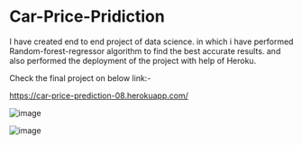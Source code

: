 # Car-Price-Pridiction
I have created end to end project of data science. in which i have performed Random-forest-regressor algorithm to find the best accurate results. and also performed the deployment of the project with help of Heroku.

Check the final project on below link:- 

https://car-price-prediction-08.herokuapp.com/


![image](https://user-images.githubusercontent.com/38045608/108623914-9c707000-7467-11eb-99a4-a4036d1f844d.png)

![image](https://user-images.githubusercontent.com/38045608/108623976-eb1e0a00-7467-11eb-9166-d3c10f467386.png)
